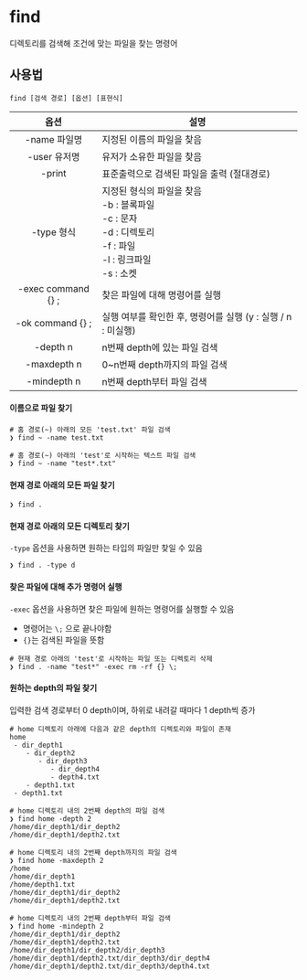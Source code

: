 # find

디렉토리를 검색해 조건에 맞는 파일을 찾는 명령어

## 사용법

``` shell
find [검색 경로] [옵션] [표현식]
```

| 옵션         | 설명 |
|:------------:|------|
| -name 파일명 | 지정된 이름의 파일을 찾음 |
| -user 유저명 | 유저가 소유한 파일을 찾음 |
| -print       | 표준출력으로 검색된 파일을 출력 (절대경로) |
| -type 형식   | 지정된 형식의 파일을 찾음 <br/> -b : 블록파일 <br/> -c : 문자 <br/> -d : 디렉토리 <br/> -f : 파일 <br/> -l : 링크파일 <br/> -s : 소켓 |
| -exec command {} \; | 찾은 파일에 대해 명령어를 실행 |
| -ok command {} \; | 실행 여부를 확인한 후, 명령어를 실행 (y : 실행 / n : 미실행) |
| -depth n    | n번째 depth에 있는 파일 검색 |
| -maxdepth n | 0~n번째 depth까지의 파일 검색 |
| -mindepth n | n번째 depth부터 파일 검색 |

#### 이름으로 파일 찾기

``` shell
# 홈 경로(~) 아래의 모든 'test.txt' 파일 검색
❯ find ~ -name test.txt

# 홈 경로(~) 아래의 'test'로 시작하는 텍스트 파일 검색
❯ find ~ -name "test*.txt"
```

#### 현재 경로 아래의 모든 파일 찾기

``` shell
❯ find .
```

#### 현재 경로 아래의 모든 디렉토리 찾기

`-type` 옵션을 사용하면 원하는 타입의 파일만 찾일 수 있음

``` shell
❯ find . -type d
```

#### 찾은 파일에 대해 추가 명령어 실행

`-exec` 옵션을 사용하면 찾은 파일에 원하는 명령어를 실행할 수 있음

* 명령어는 `\;` 으로 끝나야함
* `{}`는 검색된 파일을 뜻함

``` shell
# 현재 경로 아래의 'test'로 시작하는 파일 또는 디렉토리 삭제
❯ find . -name "test*" -exec rm -rf {} \;
```

#### 원하는 depth의 파일 찾기

입력한 검색 경로부터 0 depth이며, 하위로 내려갈 때마다 1 depth씩 증가

``` shell
# home 디렉토리 아래에 다음과 같은 depth의 디렉토리와 파일이 존재
home
 - dir_depth1
    - dir_depth2
       - dir_depth3
          - dir_depth4
          - depth4.txt
    - depth1.txt
 - depth1.txt

# home 디렉토리 내의 2번째 depth의 파일 검색
❯ find home -depth 2
/home/dir_depth1/dir_depth2
/home/dir_depth1/depth2.txt

# home 디렉토리 내의 2번째 depth까지의 파일 검색
❯ find home -maxdepth 2
/home
/home/dir_depth1
/home/depth1.txt
/home/dir_depth1/dir_depth2
/home/dir_depth1/depth2.txt

# home 디렉토리 내의 2번째 depth부터 파일 검색
❯ find home -mindepth 2
/home/dir_depth1/dir_depth2
/home/dir_depth1/depth2.txt
/home/dir_depth1/dir_depth2/dir_depth3
/home/dir_depth1/depth2.txt/dir_depth3/dir_depth4
/home/dir_depth1/depth2.txt/dir_depth3/depth4.txt
```
